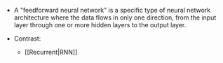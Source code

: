 - A "feedforward neural network" is a specific type of neural network architecture where the data flows in only one direction, from the input layer through one or more hidden layers to the output layer. 

- Contrast:
	- [[Recurrent|RNN]]